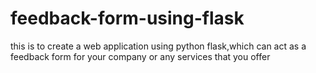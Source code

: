 # feedback-form-using-flask
this is to create a web application using python flask,which can act as a feedback form for your company or any services that you offer
